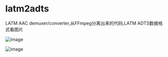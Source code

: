 # latm2adts
LATM AAC demuxer/converter,从FFmpeg分离出来的代码,LATM ADTS数据格式看图片   

 ![image](https://github.com/TryBestBoys/latm2adts/blob/master/adts_bitstream_diagram.png)   
 
 ![image](https://github.com/TryBestBoys/latm2adts/blob/master/latm_loas_bitstream_diagram.png)   
 
